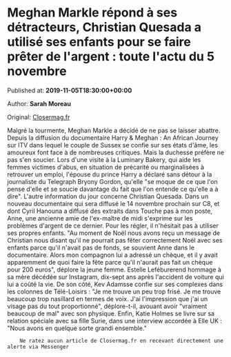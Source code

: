 
# Meghan Markle répond à ses détracteurs, Christian Quesada a utilisé ses enfants pour se faire prêter de l'argent : toute l'actu du 5 novembre

Published at: **2019-11-05T18:30:00+00:00**

Author: **Sarah Moreau**

Original: [Closermag.fr](https://www.closermag.fr/people/meghan-markle-repond-a-ses-detracteurs-christian-quesada-a-utilise-ses-enfants-p-1045204)

Malgré la tourmente, Meghan Markle a décidé de ne pas se laisser abattre. Depuis la diffusion du documentaire Harry & Meghan : An African Journey sur ITV dans lequel le couple de Sussex se confie sur ses états d'âme, les amoureux font face à de nombreuses critiques. Mais la duchesse préfère ne pas s'en soucier. Lors d'une visite à la Luminary Bakery, qui aide les femmes victimes d'abus, en situation de précarité ou marginalisées à retrouver un emploi, l'épouse du prince Harry a déclaré sans détour à la journaliste du Telegraph Bryony Gordon, qu'elle "se moque de ce que l'on pense d'elle et se soucie davantage du fait que l'on entende ce qu'elle a à dire".
L'autre information du jour concerne Christian Quesada. Dans un nouveau documentaire qui sera diffusé le 14 novembre prochain sur C8, et dont Cyril Hanouna a diffusé des extraits dans Touche pas à mon poste, Anne, une ancienne amie de l'ex-maître de midi s'exprime sur les problèmes d'argent de ce dernier. Pour les régler, il n'hésitait pas à utiliser ses propres enfants. "Au moment de Noël nous avons reçu un message de Christian nous disant qu'il ne pourrait pas fêter correctement Noël avec ses enfants parce qu'il n'avait pas de fonds, se souvient Anne dans le documentaire. Alors mon compagnon lui a adressé un chèque, et il y avait apparemment de quoi faire la fête parce qu'il n'aurait pas fait un chèque pour 200 euros", déplore la jeune femme.
Estelle Leféburerend hommage à sa mère décédée sur Instagram, dix-sept ans après l'accident de voiture qui lui a coûté la vie. De son côté, Kev Adamsse confie sur ses complexes dans les colonnes de Télé-Loisirs : "Je me trouve un peu trop frisé. Je me trouve beaucoup trop nasillard en termes de voix. J'ai l'impression que j'ai un visage pas du tout proportionné", déplore-t-il, avouant avoir "vraiment beaucoup de mal" avec son physique. Enfin, Katie Holmes se livre sur sa relation spéciale avec sa fille Surie, dans une interview accordée à Elle UK : "Nous avons en quelque sorte grandi ensemble."

        Ne ratez aucun article de Closermag.fr en recevant directement une alerte via Messenger
      
